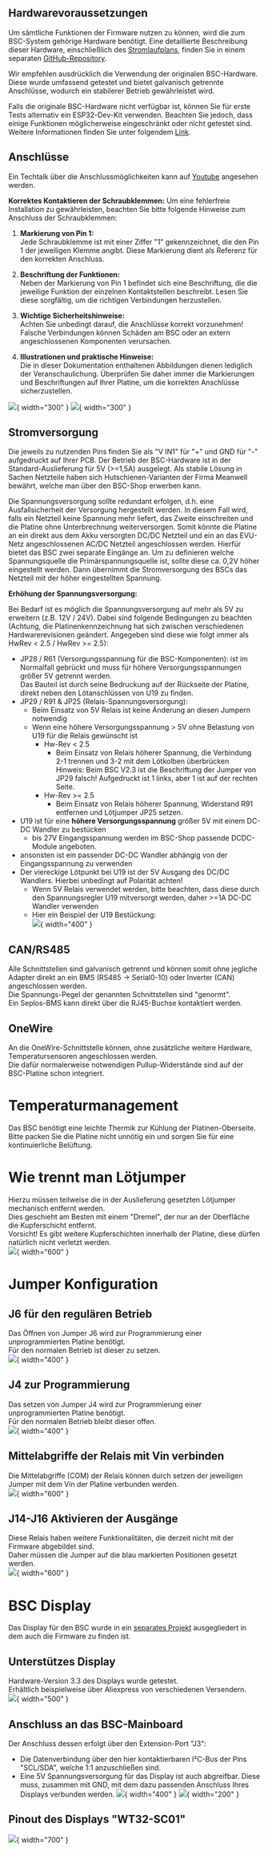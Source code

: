 ## Hardwarevoraussetzungen
Um sämtliche Funktionen der Firmware nutzen zu können, wird die zum BSC-System gehörige Hardware benötigt. Eine detaillierte Beschreibung dieser Hardware, einschließlich des [Stromlaufplans](https://github.com/shining-man/bsc_hw/blob/main/circuit.pdf?raw=true), finden Sie in einem separaten [GitHub-Repository](https://github.com/shining-man/bsc_hw).

Wir empfehlen ausdrücklich die Verwendung der originalen BSC-Hardware. Diese wurde umfassend getestet und bietet galvanisch getrennte Anschlüsse, wodurch ein stabilerer Betrieb gewährleistet wird.

Falls die originale BSC-Hardware nicht verfügbar ist, können Sie für erste Tests alternativ ein ESP32-Dev-Kit verwenden. Beachten Sie jedoch, dass einige Funktionen möglicherweise eingeschränkt oder nicht getestet sind. Weitere Informationen finden Sie unter folgendem [Link](BSC_ohne_orig_hardware.md).

## Anschlüsse
Ein Techtalk über die Anschlussmöglichkeiten kann auf [Youtube](https://youtu.be/zwu_jJifkF4?si=2ktcM57JjkR39Dph) angesehen werden.

**Korrektes Kontaktieren der Schraubklemmen:**
Um eine fehlerfreie Installation zu gewährleisten, beachten Sie bitte folgende Hinweise zum Anschluss der Schraubklemmen:

  1. **Markierung von Pin 1:**  
  Jede Schraubklemme ist mit einer Ziffer "1" gekennzeichnet, die den Pin 1 der jeweiligen Klemme angibt. Diese Markierung dient als Referenz für den korrekten Anschluss.

  2. **Beschriftung der Funktionen:**  
  Neben der Markierung von Pin 1 befindet sich eine Beschriftung, die die jeweilige Funktion der einzelnen Kontaktstellen beschreibt. Lesen Sie diese sorgfältig, um die richtigen Verbindungen herzustellen.

  3. **Wichtige Sicherheitshinweise:**  
  Achten Sie unbedingt darauf, die Anschlüsse korrekt vorzunehmen!  
  Falsche Verbindungen können Schäden am BSC oder an extern angeschlossenen Komponenten verursachen.

  4. **Illustrationen und praktische Hinweise:**  
  Die in dieser Dokumentation enthaltenen Abbildungen dienen lediglich der Veranschaulichung. Überprüfen Sie daher immer die Markierungen und Beschriftungen auf Ihrer Platine, um die korrekten Anschlüsse sicherzustellen.

![](img/hardware/hw_stecker_9pol.png){ width="300" }
![](img/hardware/hw_stecker_6pol.png){ width="300" }

## Stromversorgung
Die jeweils zu nutzenden Pins finden Sie als "V IN1" für "+" und GND für "-" aufgedruckt auf Ihrer PCB. Der Betrieb der BSC-Hardware ist in der Standard-Auslieferung für 5V (>=1,5A) ausgelegt. Als stabile Lösung in Sachen Netzteile haben sich Hutschienen-Varianten der Firma Meanwell bewährt, welche man über den BSC-Shop erwerben kann.

Die Spannungsversorgung sollte redundant erfolgen, d.h. eine Ausfallsicherheit der Versorgung hergestellt werden. In diesem Fall wird, falls ein Netzteil keine Spannung mehr liefert, das Zweite einschreiten und die Platine ohne Unterbrechnung weiterversorgen. Somit könnte die Platine an ein direkt aus dem Akku versorgten DC/DC Netzteil und ein an das EVU-Netz angeschlossenen AC/DC Netzteil angeschlossen werden. Hierfür bietet das BSC zwei separate Eingänge an. Um zu definieren welche Spannungsquelle die Primärspannungsquelle ist, sollte diese ca. 0,2V höher eingestellt werden. Dann übernimmt die Stromversorgung des BSCs das Netzteil mit der höher eingestellten Spannung.

**Erhöhung der Spannungsversorgung:** 

Bei Bedarf ist es möglich die Spannungsversorgung auf mehr als 5V zu erweitern (z.B. 12V / 24V). Dabei sind folgende Bedingungen zu beachten (Achtung, die Platinenkennzeichnung hat sich zwischen verschiedenen Hardwarerevisionen geändert. Angegeben sind diese wie folgt immer als HwRev < 2.5 / HwRev >= 2.5):

* JP28 / R61 (Versorgungsspannung für die BSC-Komponenten): ist im Normalfall gebrückt und muss für höhere Versorgungsspannungen größer 5V getrennt werden.  
Das Bauteil ist durch seine Bedruckung auf der Rückseite der Platine, direkt neben den Lötanschlüssen von U19 zu finden.
* JP29 / R91 & JP25 (Relais-Spannungsversorgung):
  * Beim Einsatz von 5V Relais ist keine Änderung an diesen Jumpern notwendig
  * Wenn eine höhere Versorgungsspannung > 5V ohne Belastung von U19 für die Relais gewünscht ist
    * Hw-Rev < 2.5
      * Beim Einsatz von Relais höherer Spannung, die Verbindung 2-1 trennen und 3-2 mit dem Lötkolben überbrücken  
      Hinweis: Beim BSC V2.3 ist die Beschriftung der Jumper von JP29 falsch! Aufgedruckt ist 1 links, aber 1 ist auf der rechten Seite.
    * Hw-Rev >= 2.5
      * Beim Einsatz von Relais höherer Spannung, Widerstand R91 entfernen und Lötjumper JP25 setzen.
* U19 ist für eine **höhere Versorgungsspannung** größer 5V mit einem DC-DC Wandler zu bestücken 
  * bis 27V Eingangsspannung werden im BSC-Shop passende DCDC-Module angeboten.
* ansonsten ist ein passender DC-DC Wandler abhängig von der Eingangsspannung zu verwenden
* Der viereckige Lötpunkt bei U19 ist der 5V Ausgang des DC/DC Wandlers. Hierbei unbedingt auf Polarität achten!
  * Wenn 5V Relais verwendet werden, bitte beachten, dass diese durch den Spannungsregler U19 mitversorgt werden, daher >=1A DC-DC Wandler verwenden
  * Hier ein Beispiel der U19 Bestückung:  
![](img/hardware/hw_bestueckung_u19.jpg){ width="400" }

## CAN/RS485
Alle Schnittstellen sind galvanisch getrennt und können somit ohne jegliche Adapter direkt an ein BMS (RS485 -> Serial0-10) oder Inverter (CAN) angeschlossen werden.  
Die Spannungs-Pegel der genannten Schnittstellen sind "genormt".  
Ein Seplos-BMS kann direkt über die RJ45-Buchse kontaktiert werden.

## OneWire
An die OneWire-Schnittstelle können, ohne zusätzliche weitere Hardware, Temperatursensoren angeschlossen werden.  
Die dafür normalerweise notwendigen Pullup-Widerstände sind auf der BSC-Platine schon integriert.


# Temperaturmanagement
Das BSC benötigt eine leichte Thermik zur Kühlung der Platinen-Oberseite.  
Bitte packen Sie die Platine nicht unnötig ein und sorgen Sie für eine kontinuierliche Belüftung.


# Wie trennt man Lötjumper
Hierzu müssen teilweise die in der Auslieferung gesetzten Lötjumper mechanisch entfernt werden.  
Dies geschieht am Besten mit einem "Dremel", der nur an der Oberfläche die Kupferschicht entfernt.  
Vorsicht! Es gibt weitere Kupferschichten innerhalb der Platine, diese dürfen natürlich nicht verletzt werden.  
![](img/hardware/hw_trennen_loetjumper.jpg){ width="600" }

# Jumper Konfiguration

## J6 für den regulären Betrieb
Das Öffnen von Jumper J6 wird zur Programmierung einer unprogrammierten Platine benötigt.  
Für den normalen Betrieb ist dieser zu setzen.  
![](img/hardware/hw_jumper_j6.png){ width="400" }

## J4 zur Programmierung
Das setzen von Jumper J4 wird zur Programmierung einer unprogrammierten Platine benötigt.  
Für den normalen Betrieb bleibt dieser offen.  
![](img/hardware/hw_jumper_j4.png){ width="400" }

## Mittelabgriffe der Relais mit Vin verbinden
Die Mittelabgriffe (COM) der Relais können durch setzen der jeweiligen Jumper mit dem Vin der Platine verbunden werden.  
![](img/hardware/hw_relais_vin.png){ width="600" }

## J14-J16 Aktivieren der Ausgänge
Diese Relais haben weitere Funktionalitäten, die derzeit nicht mit der Firmware abgebildet sind.  
Daher müssen die Jumper auf die blau markierten Positionen gesetzt werden.  
![](img/hardware/hw_relais_jumper_j14_j16.png){ width="600" }

# BSC Display
Das Display für den BSC wurde in ein [separates Projekt](https://github.com/shining-man/bsc_display) ausgegliedert in dem auch die Firmware zu finden ist.

## Unterstützes Display
Hardware-Version 3.3 des Displays wurde getestet.  
Erhältlich beispielweise über Aliexpress von verschiedenen Versendern.  
![](img/hardware/hw_display.png){ width="500" }

## Anschluss an das BSC-Mainboard
Der Anschluss dessen erfolgt über den Extension-Port "J3":

* Die Datenverbindung über den hier kontaktierbaren I²C-Bus der Pins "SCL/SDA", welche 1:1 anzuschließen sind.
* Eine 5V Spannungsversorgung für das Display ist auch abgreifbar. Diese muss, zusammen mit GND, mit dem dazu passenden Anschluss Ihres Displays verbunden werden.
![](img/hardware/hw_display_stecker_j3.png){ width="400" }
![](img/hardware/hw_display_stecker_j3_2.png){ width="200" }

## Pinout des Displays "WT32-SC01"
![](img/hardware/hw_pinout_display_wt32sc01.png){ width="700" }
